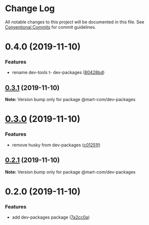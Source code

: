# Change Log

All notable changes to this project will be documented in this file.
See [Conventional Commits](https://conventionalcommits.org) for commit guidelines.

# 0.4.0 (2019-11-10)


### Features

* rename dev-tools t- dev-packages ([80428bd](https://github.com/mart-com/npm-shared-configs/commit/80428bd0ed3a50ad7d0950bc1c5d8c92c3889dc4))





## [0.3.1](https://github.com/mart-com/npm-shared-configs/compare/@mart-com/dev-packages@0.3.0...@mart-com/dev-packages@0.3.1) (2019-11-10)

**Note:** Version bump only for package @mart-com/dev-packages





# [0.3.0](https://github.com/mart-com/npm-shared-configs/compare/@mart-com/dev-packages@0.2.1...@mart-com/dev-packages@0.3.0) (2019-11-10)


### Features

* remove husky from dev-packages ([c01251f](https://github.com/mart-com/npm-shared-configs/commit/c01251f67d66eefb2d0934a4b9de59682b2156d1))





## [0.2.1](https://github.com/mart-com/npm-shared-configs/compare/@mart-com/dev-packages@0.2.0...@mart-com/dev-packages@0.2.1) (2019-11-10)

**Note:** Version bump only for package @mart-com/dev-packages





# 0.2.0 (2019-11-10)


### Features

* add dev-packages package ([7a2cc0a](https://github.com/mart-com/npm-shared-configs/commit/7a2cc0a830b626b60631aee1040610f9ae3092e8))

